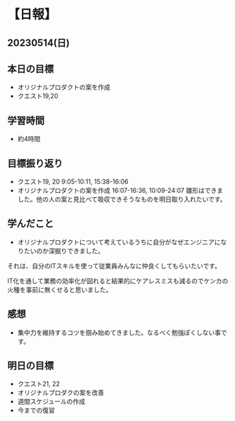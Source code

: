 # 【日報】
## 20230514(日)
## 本日の目標
- オリジナルプロダクトの案を作成
- クエスト19,20
## 学習時間
- 約4時間

## 目標振り返り
- クエスト19, 20 9:05-10:11, 15:38-16:06
- オリジナルプロダクトの案を作成 16:07-16:36, 10:09-24:07
雛形はできました。他の人の案と見比べて吸収できそうなものを明日取り入れたいです。


## 学んだこと
- オリジナルプロダクトについて考えているうちに自分がなぜエンジニアになりたいのか深掘りできました。

それは、自分のITスキルを使って従業員みんなに仲良くしてもらいたいです。

IT化を通して業務の効率化が図れると結果的にケアレスミスも減るのでケンカの火種を事前に無くせると思いました。

## 感想
- 集中力を維持するコツを掴み始めてきました。なるべく勉強ぽくしない事です。

## 明日の目標
- クエスト21, 22
- オリジナルプロダクの案を改善
- 週間スケジュールの作成
- 今までの復習


